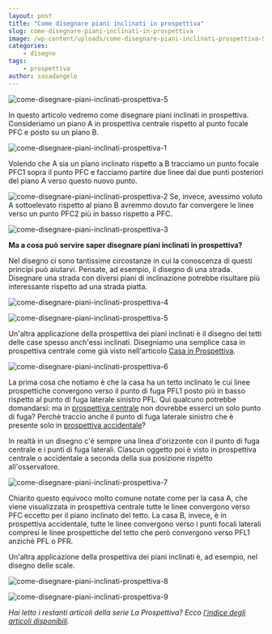 ```yaml
---
layout: post
title: "Come disegnare piani inclinati in prospettiva"
slug: come-disegnare-piani-inclinati-in-prospettiva
image: /wp-content/uploads/come-disegnare-piani-inclinati-prospettiva-5.jpg
categories:
    - disegno
tags:
    - prospettiva
author: sasadangelo
---
```


![](https://www.disegnoepittura.it/wp-content/uploads/come-disegnare-piani-inclinati-prospettiva-5.jpg "come-disegnare-piani-inclinati-prospettiva-5")

In questo articolo vedremo come disegnare piani inclinati in prospettiva. Consideriamo un piano A in prospettiva centrale rispetto al punto focale PFC e posto su un piano B.

![](https://www.disegnoepittura.it/wp-content/uploads/come-disegnare-piani-inclinati-prospettiva-1.jpg "come-disegnare-piani-inclinati-prospettiva-1")

Volendo che A sia un piano inclinato rispetto a B tracciamo un punto focale PFC1 sopra il punto PFC e facciamo partire due linee dai due punti posteriori del piano A verso questo nuovo punto.

![](https://www.disegnoepittura.it/wp-content/uploads/come-disegnare-piani-inclinati-prospettiva-2.jpg "come-disegnare-piani-inclinati-prospettiva-2") Se, invece, avessimo voluto A sottoelevato rispetto al piano B avremmo dovuto far convergere le linee verso un punto PFC2 più in basso rispetto a PFC.

![](https://www.disegnoepittura.it/wp-content/uploads/come-disegnare-piani-inclinati-prospettiva-3.jpg "come-disegnare-piani-inclinati-prospettiva-3")

**Ma a cosa può servire saper disegnare piani inclinati in prospettiva?**

Nel disegno ci sono tantissime circostanze in cui la conoscenza di questi principi può aiutarvi. Pensate, ad esempio, il disegno di una strada. Disegnare una strada con diversi piani di inclinazione potrebbe risultare più interessante rispetto ad una strada piatta.

![](https://www.disegnoepittura.it/wp-content/uploads/come-disegnare-piani-inclinati-prospettiva-4.jpg "come-disegnare-piani-inclinati-prospettiva-4")

![](https://www.disegnoepittura.it/wp-content/uploads/come-disegnare-piani-inclinati-prospettiva-5.jpg "come-disegnare-piani-inclinati-prospettiva-5")

Un'altra applicazione della prospettiva dei piani inclinati è il disegno dei tetti delle case spesso anch'essi inclinati. Disegniamo una semplice casa in prospettiva centrale come già visto nell'articolo [Casa in Prospettiva](https://www.disegnoepittura.it/casa-prospettiva/).

![](https://www.disegnoepittura.it/wp-content/uploads/come-disegnare-piani-inclinati-prospettiva-6.jpg "come-disegnare-piani-inclinati-prospettiva-6")

La prima cosa che notiamo è che la casa ha un tetto inclinato le cui linee prospettiche convergono verso il punto di fuga PFL1 posto più in basso rispetto al punto di fuga laterale sinistro PFL. Qui qualcuno potrebbe domandarsi: ma in [prospettiva centrale](https://www.disegnoepittura.it/prospettiva-centrale/) non dovrebbe esserci un solo punto di fuga? Perchè traccio anche il punto di fuga laterale sinistro che è presente solo in [prospettiva accidentale](https://www.disegnoepittura.it/prospettiva-accidentale/)?

In realtà in un disegno c'è sempre una linea d'orizzonte con il punto di fuga centrale e i punti di fuga laterali. Ciascun oggetto poi è visto in prospettiva centrale o accidentale a seconda della sua posizione rispetto all'osservatore.

![](https://www.disegnoepittura.it/wp-content/uploads/come-disegnare-piani-inclinati-prospettiva-7.jpg "come-disegnare-piani-inclinati-prospettiva-7")

Chiarito questo equivoco molto comune notate come per la casa A, che viene visualizzata in prospettiva centrale tutte le linee convergono verso PFC eccetto per il piano inclinato del tetto. La casa B, invece, è in prospettiva accidentale, tutte le linee convergono verso i punti focali laterali compresi le linee prospettiche del tetto che però convergono verso PFL1 anzichè PFL o PFR.

Un'altra applicazione della prospettiva dei piani inclinati è, ad esempio, nel disegno delle scale.

![](https://www.disegnoepittura.it/wp-content/uploads/come-disegnare-piani-inclinati-prospettiva-8.jpg "come-disegnare-piani-inclinati-prospettiva-8")

![](https://www.disegnoepittura.it/wp-content/uploads/come-disegnare-piani-inclinati-prospettiva-9.jpg "come-disegnare-piani-inclinati-prospettiva-9")

_Hai letto i restanti articoli della serie La Prospettiva? Ecco [l’indice degli articoli disponibili](https://www.disegnoepittura.it/prospettiva/ "La Prospettiva")._
